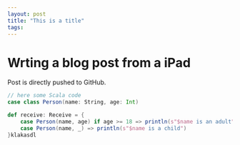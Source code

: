 ```yaml
---
layout: post
title: "This is a title"
tags:
---
```


# Wrting a blog post from a iPad

Post is directly pushed to GitHub. 

```scala
// here some Scala code
case class Person(name: String, age: Int)

def receive: Receive = {
	case Person(name, age) if age >= 18 => println(s"$name is an adult")
	case Person(name, _) => println(s"$name is a child")
}klakasdl